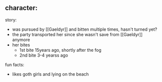 character:
- 

story:
- was pursued by [[Gaeldyr]] and bitten multiple times, hasn't turned yet?
- the party transported her since she wasn't save from [[Gaeldyr]] anymore
- her bites
	- 1st bite 15years ago, shortly after the fog
	- 2nd bite 3-4 yearss ago


fun facts:
- likes goth girls and lying on the beach